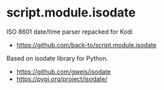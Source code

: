 # script.module.isodate

ISO 8601 date/time parser repacked for Kodi
- https://github.com/back-to/script.module.isodate

Based on isodate library for Python.
- https://github.com/gweis/isodate
- https://pypi.org/project/isodate/
